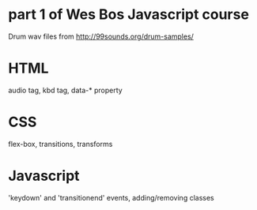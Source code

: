 # part 1 of Wes Bos Javascript course
Drum wav files from http://99sounds.org/drum-samples/

# HTML
audio tag, kbd tag, data-* property

# CSS
flex-box, transitions, transforms

# Javascript
'keydown' and 'transitionend' events, adding/removing classes